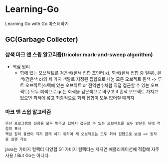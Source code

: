 # Learning-Go
Learning Go with Go 마스터하기


## GC(Garbage Collecter)

### 삼색 마크 앤 스윕 알고리즘(tricolor mark-and-sweep algorithm)
 * 핵심 원리
    * 힙에 있는 오브젝트를 검은색(흰색 집합 포인터 x), 회색(흰색 집합 중 일부), 흰색(검은색 o)의 세 가지 색깔로 지정된 집합으로 나눔
  모든 오브젝트 흰색 -> 루트 오브젝트(스택에 있는 오브젝트 or 전역변수처럼 직접 접근할 수 있는 오브젝트) 모두 회색으로
  gc는 회색을 검은색으로 바꾸고 if 흰색 오브젝트 가지고 있으면 회색에 넣고 최종적으로 회색 집합이 모두 없어질 때까지

### 마크 앤 스윕 알고리즘
    우선 프로그램의 실행을 모두 멈추고 힙에서 접근할 수 있는 오브젝트를 모두 방문한 뒤에 적절히 표시
    핵심 원리 불변이 되지 않게 하기 위하여 새 오브젝트는 모두 회색 집합으로 보냄 => 동작 중 실행 가능

java는 가비지 컬렉터 다양함 G1 가비지 컬렉터는 저지연 애플리케이션에 적합해 자주 사용 / But Go는 아니다.